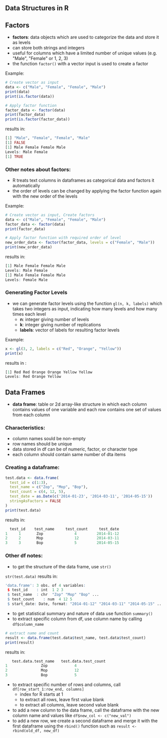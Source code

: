 ## Data Structures in R
## Factors
- **factors**: data objects which are used to categorize the data and store it as levels
- can store both strings and integers
- useful for columns which have a limited number of unique values (e.g. "Male", "Female" or 1, 2, 3)
- the function ```factor()``` with a vector input is used to create a factor 

Example:
```r
# Create vector as input
data <- c("Male", "Female", "Female", "Male")
print(data)
print(is.factor(data))

# Apply factor function
factor_data <- factor(data)
print(factor_data)
print(is.factor(factor_data))
```

results in:
```r
[1] "Male", "Female", "Female", "Male"
[1] FALSE
[1] Male Female Female Male
Levels: Male Female
[1] TRUE
```

### Other notes about factors:
- R treats text columns in dataframes as categorical data and factors it automatically
- the order of levels can be changed by applying the factor function again with the new order of the levels

Example:
```r
# Create vector as input, Create factors
data <- c("Male", "Female", "Female", "Male")
factor_data <- factor(data)
print(factor_data)

# Apply factor function with required order of level
new_order_data <- factor(factor_data, levels = c("Female", "Male"))
print(new_order_data)
```

results in:
```r
[1] Male Female Female Male
Levels: Male Female
[1] Male Female Female Male
Levels: Female Male
```
### Generating Factor Levels
- we can generate factor levels using the function ```gl(n, k, labels)``` which takes two integers as input, indicating how many levels and how many times each level
  - **n**: integer giving number of levels
  - **k**: integer giving number of replications
  - **labels**: vector of labels for resulting factor levels
  
Example:
```r
x <- gl(3, 2, labels = c("Red", "Orange", "Yellow"))
print(x)
```

results in :
```r
[1] Red Red Orange Orange Yellow Yellow
Levels: Red Orange Yellow
```
## Data Frames
- **data frame**: table or 2d array-like structure in which each column contains values of one variable and each row contains one set of values from each column

### Characteristics:
- column names sould be non-empty
- row names should be unique
- data stored in df can be of numeric, factor, or character type
- each column should contain same number of dta items

### Creating a dataframe:
```r
test.data <- data.frame(
  test_id = c(1:3),
  test_name = c("Zop", "Mop", "Bop"),
  test_count = c(4, 12, 5),
  test_date = as.Date(c('2014-01-23', '2014-03-11', '2014-05-15'))
  stringAsFactors = FALSE
)
print(test.data)
```
results in:
```r
  test_id    test_name     test_count     test_date
1     1       Zop              4         2014-01-12
2     2       Mop              12        2014-03-11
3     3       Bop              5         2014-05-15
```

### Other df notes:
- to get the structure of the data frame, use ```str()```

```str(test.data)``` results in:
```r
'data.frame': 3 obs. of 4 variables:
 $ test_id    : int  1 2 3
 $ test_name  : chr  "Zop" "Mop" "Bop" ...
 $ test_count    : num  4 12 5
 $ start_date: Date, format: "2014-01-12" "2014-03-11" "2014-05-15" ...
```
- to get statistical summary and nature of data use function ```summary()```
- to extract specific column from df, use column name by calling ```df$column_name```
```r 
# extract name and count
result <- data.frame(test.data$test_name, test.data$test_count)
print(result)
```
results in:
```r
   test.data.test_name   test.data.test_count
1               Zop            4
2               Mop            12
3               Bop            5
```
- to extract specific number of rows and columns, call ```df[row_start_1:row_end, columns]```
  - index for R starts at 1
  - to extract all rows, leave first value blank
  - to extract all columns, leave second value blank
- to add a new column to the data frame, call the dataframe with the new column name and values like ```df$new_col <- c("new_val")```
- to add a new row, we create a second dataframe and merge it with the first dataframe using the ```rbind()``` function such as ```result <- rbind(old_df, new_df)```
